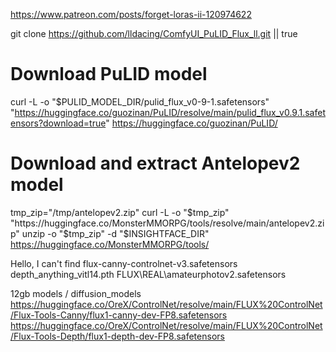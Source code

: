 https://www.patreon.com/posts/forget-loras-ii-120974622

git clone https://github.com/lldacing/ComfyUI_PuLID_Flux_ll.git || true

# Download PuLID model
curl -L -o "$PULID_MODEL_DIR/pulid_flux_v0-9-1.safetensors" "https://huggingface.co/guozinan/PuLID/resolve/main/pulid_flux_v0.9.1.safetensors?download=true"
https://huggingface.co/guozinan/PuLID/

# Download and extract Antelopev2 model
tmp_zip="/tmp/antelopev2.zip"
curl -L -o "$tmp_zip" "https://huggingface.co/MonsterMMORPG/tools/resolve/main/antelopev2.zip"
unzip -o "$tmp_zip" -d "$INSIGHTFACE_DIR"
https://huggingface.co/MonsterMMORPG/tools/




Hello, I can't find
flux-canny-controlnet-v3.safetensors
depth_anything_vitl14.pth
FLUX\REAL\amateurphotov2.safetensors

12gb
models / diffusion_models
https://huggingface.co/OreX/ControlNet/resolve/main/FLUX%20ControlNet/Flux-Tools-Canny/flux1-canny-dev-FP8.safetensors
https://huggingface.co/OreX/ControlNet/resolve/main/FLUX%20ControlNet/Flux-Tools-Depth/flux1-depth-dev-FP8.safetensors
